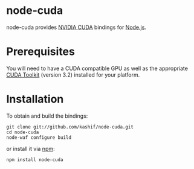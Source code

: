 # node-cuda

node-cuda provides [NVIDIA CUDA](http://www.nvidia.com/object/cuda_home_new.html) bindings for [Node.js](http://nodejs.org/).

# Prerequisites

You will need to have a CUDA compatible GPU as well as the appropriate [CUDA Toolkit](http://developer.nvidia.com/object/cuda_3_2_downloads.html) (version 3.2) installed for your platform.

# Installation

To obtain and build the bindings:

    git clone git://github.com/kashif/node-cuda.git
    cd node-cuda
    node-waf configure build

or install it via [npm](http://npmjs.org/):

    npm install node-cuda